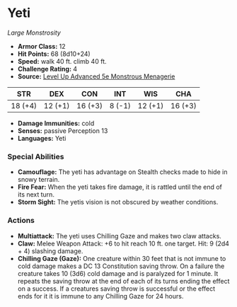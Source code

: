 # Yeti

*Large* *Monstrosity*

- **Armor Class:** 12
- **Hit Points:** 68 (8d10+24)
- **Speed:** walk 40 ft. climb 40 ft.
- **Challenge Rating:** 4
- **Source:** [Level Up Advanced 5e Monstrous Menagerie](https://www.levelup5e.com)

| STR | DEX | CON | INT | WIS | CHA |
| --- | --- | --- | --- | --- | --- |
| 18 (+4) | 12 (+1) | 16 (+3) | 8 (-1) | 12 (+1) | 16 (+3) |

- **Damage Immunities:** cold
- **Senses:** passive Perception 13
- **Languages:** Yeti
### Special Abilities
- **Camouflage:** The yeti has advantage on Stealth checks made to hide in snowy terrain.
- **Fire Fear:** When the yeti takes fire damage, it is rattled until the end of its next turn.
- **Storm Sight:** The yetis vision is not obscured by weather conditions.
### Actions
- **Multiattack:** The yeti uses Chilling Gaze and makes two claw attacks.
- **Claw:** Melee Weapon Attack: +6 to hit  reach 10 ft.  one target. Hit: 9 (2d4 + 4) slashing damage.
- **Chilling Gaze (Gaze):** One creature within 30 feet that is not immune to cold damage makes a DC 13 Constitution saving throw. On a failure  the creature takes 10 (3d6) cold damage and is paralyzed for 1 minute. It repeats the saving throw at the end of each of its turns  ending the effect on a success. If a creatures saving throw is successful or the effect ends for it  it is immune to any Chilling Gaze for 24 hours.
